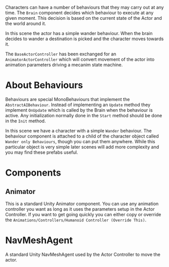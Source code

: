 Characters can have a number of behaviours that they may carry out at any time. The `Brain` component decides which behaviour to execute at 
any given moment. This decision is based on the current state of the Actor and the world around it. 

In this scene the actor has a simple wander behaviour. When the brain decides to wander a destination is picked and the character moves towards it.

The `BaseActorController` has been exchanged for an `AnimatorActorController` which will convert movement of the actor 
into animation parameters driving a mecanim state machine.

# About Behaviours

Behaviours are special MonoBehaviours that implement the `AbstractAIBehaviour`. Instead of implementing an `Update` method they implement `OnUpdate` which is called by the Brain when the behaviour is active. Any initialization normally done in the `Start` method should be done in the `Init` method.

In this scene we have a character with a simple `Wander` behaviour. The behaviour component is attached to a child of the character object called `Wander only Behaviours`, though you can put them anywhere. While this particular object is very simple later scenes will add more complexity and you may find these prefabs useful.

# Components

## Animator

This is a standard Unity Animator component. You can use any animation controller you want as long as it uses the parameters setup in the Actor Controller. If you want to get going quickly you can either copy or override the `Animations/Controllers/Humanoid Controller (Override This)`.

# NavMeshAgent

A standard Unity NavMeshAgent used by the Actor Controller to move the actor.





